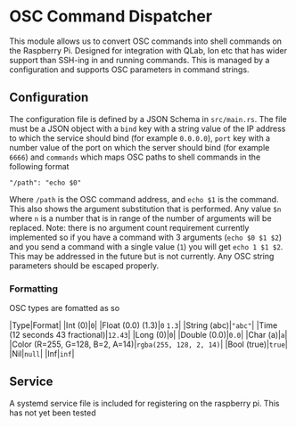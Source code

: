 # OSC Command Dispatcher

This module allows us to convert OSC commands into shell commands on the Raspberry Pi. Designed for integration with QLab, Ion etc that has wider support than SSH-ing in and running commands. This is managed by a configuration and supports OSC parameters in command strings. 

## Configuration 

The configuration file is defined by a JSON Schema in `src/main.rs`. The file must be a JSON object with a `bind` key with a string value of the IP address to which the service should bind (for example `0.0.0.0`), `port` key with a number value of the port on which the server should bind (for example `6666`) and `commands` which maps OSC paths to shell commands in the following format

`
"/path": "echo $0"
`

Where `/path` is the OSC command address, and `echo $1` is the command. This also shows the argument substitution that is performed. Any value `$n` where `n` is a number that is in range of the number of arguments will be replaced. Note: there is no argument count requirement currently implemented so if you have a command with 3 arguments (`echo $0 $1 $2`) and you send a command with a single value (`1`) you will get `echo 1 $1 $2`. This may be addressed in the future but is not currently. Any OSC string parameters should be escaped properly. 

### Formatting

OSC types are fomatted as so

|Type|Format|
|Int (0)|`0`|
|Float (0.0) (1.3)|`0` `1.3`|
|String (abc)|`"abc"`|
|Time (12 seconds 43 fractional)|`12.43`|
|Long (0)|`0`|
|Double (0.0)|`0.0`|
|Char (a)|`a`|
|Color (R=255, G=128, B=2, A=14)|`rgba(255, 128, 2, 14)`|
|Bool (true)|`true`|
|Nil|`null`|
|Inf|`inf`|

## Service

A systemd service file is included for registering on the raspberry pi. This has not yet been tested